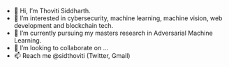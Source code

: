 - 👋 Hi, I’m Thoviti Siddharth.
- 👀 I’m interested in cybersecurity, machine learning, machine vision, web development and blockchain tech.
- 🌱 I’m currently pursuing my masters research in Adversarial Machine Learning.
- 💞️ I’m looking to collaborate on ...
- 📫 Reach me @sidthoviti (Twitter, Gmail)

<!---
sidthoviti/sidthoviti is a ✨ special ✨ repository because its `README.md` (this file) appears on your GitHub profile.
You can click the Preview link to take a look at your changes.
--->
